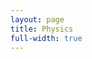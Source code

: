 ```yaml
---
layout: page
title: Physics
full-width: true
---
```



<div style="text-align: center">
<object type="image/svg+xml" data="/svgs/Physics.svg"> </object>
</div>
